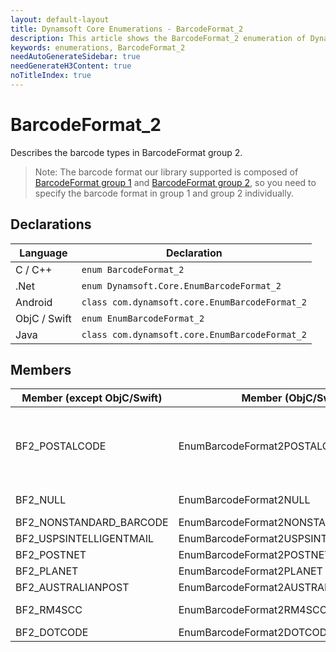 ```yaml
---
layout: default-layout
title: Dynamsoft Core Enumerations - BarcodeFormat_2
description: This article shows the BarcodeFormat_2 enumeration of Dynamsoft Core.
keywords: enumerations, BarcodeFormat_2
needAutoGenerateSidebar: true
needGenerateH3Content: true
noTitleIndex: true
---
```


# BarcodeFormat_2
Describes the barcode types in BarcodeFormat group 2. 
>Note: The barcode format our library supported is composed of [BarcodeFormat group 1](barcode-format.md) and [BarcodeFormat group 2](#barcodeformat_2), so you need to specify the barcode format in group 1 and group 2 individually.


## Declarations
   
| Language | Declaration |
| -------- | ----------- |
| C / C++ | `enum BarcodeFormat_2` |
| .Net | `enum Dynamsoft.Core.EnumBarcodeFormat_2` |
| Android | `class com.dynamsoft.core.EnumBarcodeFormat_2` |
| ObjC / Swift | `enum EnumBarcodeFormat_2` |
| Java | `class com.dynamsoft.core.EnumBarcodeFormat_2` |


## Members
   
| Member (except ObjC/Swift) | Member (ObjC/Swift) | Value | Description |
| -------------------------- | ------------------- | ----- | ----------- |
| BF2_POSTALCODE | EnumBarcodeFormat2POSTALCODE | 0x01F00000 | Combined value of BF2_USPSINTELLIGENTMAIL, BF2_POSTNET, BF2_PLANET, BF2_AUSTRALIANPOST, BF2_RM4SCC. |
| BF2_NULL | EnumBarcodeFormat2NULL | 0x00 | No barcode format in [BarcodeFormat group 2](#barcodeformat_2). |
| BF2_NONSTANDARD_BARCODE | EnumBarcodeFormat2NONSTANDARDBARCODE | 0x01 | Nonstandard barcode |
| BF2_USPSINTELLIGENTMAIL | EnumBarcodeFormat2USPSINTELLIGENTMAIL | 0x00100000 | USPS Intelligent Mail |
| BF2_POSTNET | EnumBarcodeFormat2POSTNET | 0x00200000 | Postnet |
| BF2_PLANET | EnumBarcodeFormat2PLANET | 0x00400000 | Planet |
| BF2_AUSTRALIANPOST | EnumBarcodeFormat2AUSTRALIANPOST | 0x00800000 | Australian Post |
| BF2_RM4SCC | EnumBarcodeFormat2RM4SCC | 0x01000000 | Royal Mail 4-State Customer Barcode |
| BF2_DOTCODE | EnumBarcodeFormat2DOTCODE | 0x02 | DotCode |
